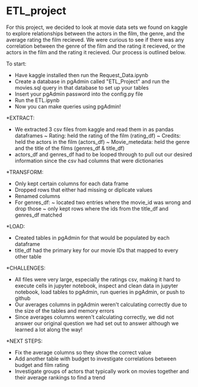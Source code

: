 # ETL_project

For this project, we decided to look at movie data sets we found on kaggle to explore relationships between the actors in the film, the genre, and the average rating the film recieved.  We were curious to see if there was any correlation between the genre of the film and the rating it recieved, or the actors in the film and the rating it recieved.  Our process is outlined below.

To start:
- Have kaggle installed then run the Request_Data.ipynb
- Create a database in pgAdmin called "ETL_Project" and run the movies.sql query in that database to set up your tables
- Insert your pgAdmin password into the config.py file
- Run the ETL.ipynb
- Now you can make queries using pgAdmin!

*EXTRACT:
- We extracted 3 csv files from kaggle and read them in as pandas dataframes
	~ Rating: held the rating of the film (rating_df)
	~ Credits: held the actors in the film (actors_df)
	~ Movie_metedata: held the genre and the title of the films (genres_df & title_df)
- actors_df and genres_df had to be looped through to pull out our desired information since the csv had columns that were dictionaries


*TRANSFORM:
- Only kept certain columns for each data frame
- Dropped rows that either had missing or diplicate values
- Renamed columns
- For genres_df:
	~ located two entries where the movie_id was wrong and drop those
	~ only kept rows where the ids from the title_df and genres_df matched

*LOAD:
- Created tables in pgAdmin for that would be populated by each dataframe
- title_df had the primary key for our movie IDs that mapped to every other table


*CHALLENGES:
- All files were very large, especially the ratings csv, making it hard to execute cells in jupyter notebook, inspect and clean data in jupyter notebook, load tables to pgAdmin, run queries in pgAdmin, or push to github
- Our averages columns in pgAdmin weren't calculating correctly due to the size of the tables and memory errors
- Since averages columns weren't calculating correctly, we did not answer our original question we had set out to answer although we learned a lot along the way!

*NEXT STEPS:
- Fix the average columns so they show the correct value
- Add another table with budget to investigate correlations between budget and film rating
- Investigate groups of actors that typically work on movies together and their average rankings to find a trend
